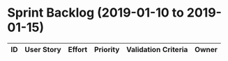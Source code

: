 # Sprint Backlog (2019-01-10 to 2019-01-15)

| ID | User Story | Effort | Priority | Validation Criteria | Owner |
|----|------------|--------|----------|---------------------|-------|
